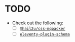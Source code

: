 # TODO

- Check out the following:
  - [ ] [`@hail2u/css-mqpacker`](https://github.com/hail2u/node-css-mqpacker)
  - [ ] [`eleventy-plugin-schema`](https://github.com/quasibit/eleventy-plugin-schema)
